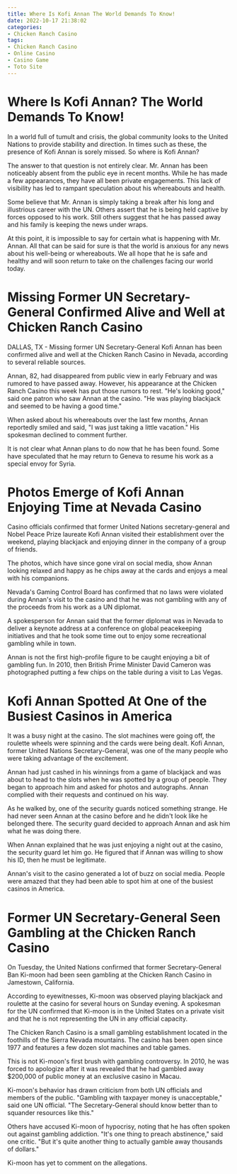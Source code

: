 ```yaml
---
title: Where Is Kofi Annan The World Demands To Know!
date: 2022-10-17 21:38:02
categories:
- Chicken Ranch Casino
tags:
- Chicken Ranch Casino
- Online Casino
- Casino Game
- Toto Site
---
```



#  Where Is Kofi Annan? The World Demands To Know!

In a world full of tumult and crisis, the global community looks to the United Nations to provide stability and direction. In times such as these, the presence of Kofi Annan is sorely missed. So where is Kofi Annan?

The answer to that question is not entirely clear. Mr. Annan has been noticeably absent from the public eye in recent months. While he has made a few appearances, they have all been private engagements. This lack of visibility has led to rampant speculation about his whereabouts and health.

Some believe that Mr. Annan is simply taking a break after his long and illustrious career with the UN. Others assert that he is being held captive by forces opposed to his work. Still others suggest that he has passed away and his family is keeping the news under wraps.

At this point, it is impossible to say for certain what is happening with Mr. Annan. All that can be said for sure is that the world is anxious for any news about his well-being or whereabouts. We all hope that he is safe and healthy and will soon return to take on the challenges facing our world today.

#  Missing Former UN Secretary-General Confirmed Alive and Well at Chicken Ranch Casino 

DALLAS, TX - Missing former UN Secretary-General Kofi Annan has been confirmed alive and well at the Chicken Ranch Casino in Nevada, according to several reliable sources. 

Annan, 82, had disappeared from public view in early February and was rumored to have passed away. However, his appearance at the Chicken Ranch Casino this week has put those rumors to rest. "He's looking good," said one patron who saw Annan at the casino. "He was playing blackjack and seemed to be having a good time." 

When asked about his whereabouts over the last few months, Annan reportedly smiled and said, "I was just taking a little vacation." His spokesman declined to comment further. 

It is not clear what Annan plans to do now that he has been found. Some have speculated that he may return to Geneva to resume his work as a special envoy for Syria.

#  Photos Emerge of Kofi Annan Enjoying Time at Nevada Casino 

Casino officials confirmed that former United Nations secretary-general and Nobel Peace Prize laureate Kofi Annan visited their establishment over the weekend, playing blackjack and enjoying dinner in the company of a group of friends.

The photos, which have since gone viral on social media, show Annan looking relaxed and happy as he chips away at the cards and enjoys a meal with his companions.

Nevada's Gaming Control Board has confirmed that no laws were violated during Annan's visit to the casino and that he was not gambling with any of the proceeds from his work as a UN diplomat.

A spokesperson for Annan said that the former diplomat was in Nevada to deliver a keynote address at a conference on global peacekeeping initiatives and that he took some time out to enjoy some recreational gambling while in town.

Annan is not the first high-profile figure to be caught enjoying a bit of gambling fun. In 2010, then British Prime Minister David Cameron was photographed putting a few chips on the table during a visit to Las Vegas.

#  Kofi Annan Spotted At One of the Busiest Casinos in America 

It was a busy night at the casino. The slot machines were going off, the roulette wheels were spinning and the cards were being dealt. Kofi Annan, former United Nations Secretary-General, was one of the many people who were taking advantage of the excitement.

Annan had just cashed in his winnings from a game of blackjack and was about to head to the slots when he was spotted by a group of people. They began to approach him and asked for photos and autographs. Annan complied with their requests and continued on his way.

As he walked by, one of the security guards noticed something strange. He had never seen Annan at the casino before and he didn't look like he belonged there. The security guard decided to approach Annan and ask him what he was doing there.

When Annan explained that he was just enjoying a night out at the casino, the security guard let him go. He figured that if Annan was willing to show his ID, then he must be legitimate.

Annan's visit to the casino generated a lot of buzz on social media. People were amazed that they had been able to spot him at one of the busiest casinos in America.

#  Former UN Secretary-General Seen Gambling at the Chicken Ranch Casino

On Tuesday, the United Nations confirmed that former Secretary-General Ban Ki-moon had been seen gambling at the Chicken Ranch Casino in Jamestown, California.

According to eyewitnesses, Ki-moon was observed playing blackjack and roulette at the casino for several hours on Sunday evening. A spokesman for the UN confirmed that Ki-moon is in the United States on a private visit and that he is not representing the UN in any official capacity.

The Chicken Ranch Casino is a small gambling establishment located in the foothills of the Sierra Nevada mountains. The casino has been open since 1977 and features a few dozen slot machines and table games.

This is not Ki-moon's first brush with gambling controversy. In 2010, he was forced to apologize after it was revealed that he had gambled away $200,000 of public money at an exclusive casino in Macau.

Ki-moon's behavior has drawn criticism from both UN officials and members of the public. "Gambling with taxpayer money is unacceptable," said one UN official. "The Secretary-General should know better than to squander resources like this."

Others have accused Ki-moon of hypocrisy, noting that he has often spoken out against gambling addiction. "It's one thing to preach abstinence," said one critic. "But it's quite another thing to actually gamble away thousands of dollars."

Ki-moon has yet to comment on the allegations.
